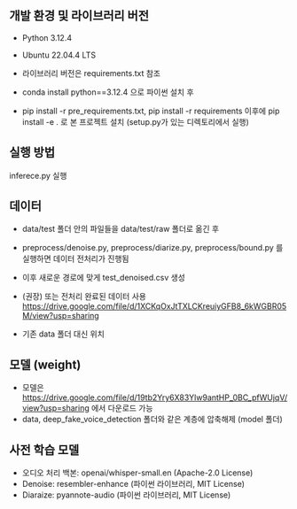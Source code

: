 ## 개발 환경 및 라이브러리 버전
- Python 3.12.4
- Ubuntu 22.04.4 LTS

- 라이브러리 버전은 requirements.txt 참조
- conda install python==3.12.4 으로 파이썬 설치 후
- pip install -r pre_requirements.txt, pip install -r requirements 이후에 pip install -e . 로 본 프로젝트 설치 (setup.py가 있는 디렉토리에서 실행)


## 실행 방법
inferece.py 실행


## 데이터 
- data/test 폴더 안의 파일들을 data/test/raw 폴더로 옮긴 후
- preprocess/denoise.py, preprocess/diarize.py, preprocess/bound.py 를 실행하면 데이터 전처리가 진행됨 
- 이후 새로운 경로에 맞게 test_denoised.csv 생성

- (권장) 또는 전처리 완료된 데이터 사용 https://drive.google.com/file/d/1XCKqOxJtTXLCKreuiyGFB8_6kWGBR05M/view?usp=sharing
- 기존 data 폴더 대신 위치


## 모델 (weight)
- 모델은 https://drive.google.com/file/d/19tb2Yry6X83Ylw9antHP_0BC_pfWUjqV/view?usp=sharing 에서 다운로드 가능
- data, deep_fake_voice_detection 폴더와 같은 계층에 압축해제 (model 폴더)


## 사전 학습 모델
- 오디오 처리 백본: openai/whisper-small.en (Apache-2.0 License)
- Denoise: resembler-enhance (파이썬 라이브러리, MIT License)
- Diaraize: pyannote-audio (파이썬 라이브러리, MIT License)